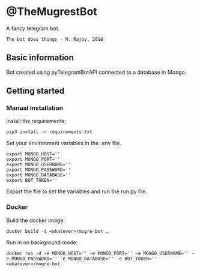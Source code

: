 # @TheMugrestBot

A fancy telegram bot.

```
The bot does things - M. Rajoy, 2018
```

## Basic information

Bot created using pyTelegramBotAPI connected to a database in Mongo.

## Getting started

### Manual installation

Install the requirements:

```
pip3 install -r requirements.txt
```

Set your environment variables in the .env file.

```
export MONGO_HOST=''
export MONGO_PORT=''
export MONGO_USERNAME=''
export MONGO_PASSWORD=''
export MONGO_DATABASE=''
export BOT_TOKEN=''
```

Export the file to set the variables and run the run.py file.


### Docker

Build the docker image:

```
docker build -t <whatever>/mugre-bot .
```

Run in on background mode:

```
docker run -d -e MONGO_HOST='' -e MONGO_PORT='' -e MONGO_USERNAME='' -e MONGO_PASSWORD='' -e MONGO_DATABASE='' -e BOT_TOKEN='' <whatever>/mugre-bot
```


